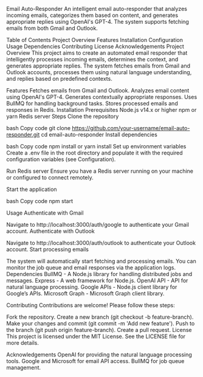 Email Auto-Responder
An intelligent email auto-responder that analyzes incoming emails, categorizes them based on content, and generates appropriate replies using OpenAI's GPT-4. The system supports fetching emails from both Gmail and Outlook.

Table of Contents
Project Overview
Features
Installation
Configuration
Usage
Dependencies
Contributing
License
Acknowledgements
Project Overview
This project aims to create an automated email responder that intelligently processes incoming emails, determines the context, and generates appropriate replies. The system fetches emails from Gmail and Outlook accounts, processes them using natural language understanding, and replies based on predefined contexts.

Features
Fetches emails from Gmail and Outlook.
Analyzes email content using OpenAI's GPT-4.
Generates contextually appropriate responses.
Uses BullMQ for handling background tasks.
Stores processed emails and responses in Redis.
Installation
Prerequisites
Node.js v14.x or higher
npm or yarn
Redis server
Steps
Clone the repository

bash
Copy code
git clone https://github.com/your-username/email-auto-responder.git
cd email-auto-responder
Install dependencies

bash
Copy code
npm install
 or
yarn install
Set up environment variables
Create a .env file in the root directory and populate it with the required configuration variables (see Configuration).

Run Redis server
Ensure you have a Redis server running on your machine or configured to connect remotely.

Start the application

bash
Copy code
npm start


Usage
Authenticate with Gmail

Navigate to http://localhost:3000/auth/google to authenticate your Gmail account.
Authenticate with Outlook

Navigate to http://localhost:3000/auth/outlook to authenticate your Outlook account.
Start processing emails

The system will automatically start fetching and processing emails. You can monitor the job queue and email responses via the application logs.
Dependencies
BullMQ - A Node.js library for handling distributed jobs and messages.
Express - A web framework for Node.js.
OpenAI API - API for natural language processing.
Google APIs - Node.js client library for Google’s APIs.
Microsoft Graph - Microsoft Graph client library.

Contributing
Contributions are welcome! Please follow these steps:

Fork the repository.
Create a new branch (git checkout -b feature-branch).
Make your changes and commit (git commit -m 'Add new feature').
Push to the branch (git push origin feature-branch).
Create a pull request.
License
This project is licensed under the MIT License. See the LICENSE file for more details.

Acknowledgements
OpenAI for providing the natural language processing tools.
Google and Microsoft for email API access.
BullMQ for job queue management.
